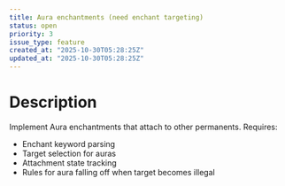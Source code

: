 ```yaml
---
title: Aura enchantments (need enchant targeting)
status: open
priority: 3
issue_type: feature
created_at: "2025-10-30T05:28:25Z"
updated_at: "2025-10-30T05:28:25Z"
---
```


# Description

Implement Aura enchantments that attach to other permanents.
Requires:
- Enchant keyword parsing
- Target selection for auras
- Attachment state tracking
- Rules for aura falling off when target becomes illegal
